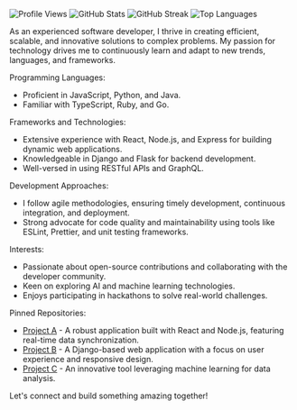 ![Profile Views](https://komarev.com/ghpvc/?username=gudlauggunnlaugs634)
![GitHub Stats](https://github-readme-stats.vercel.app/api?username=gudlauggunnlaugs634&show_icons=true&theme=radical)
![GitHub Streak](https://github-readme-streak-stats.herokuapp.com/?user=gudlauggunnlaugs634&theme=radical)
![Top Languages](https://github-readme-stats.vercel.app/api/top-langs/?username=gudlauggunnlaugs634&layout=compact&theme=radical)

As an experienced software developer, I thrive in creating efficient, scalable, and innovative solutions to complex problems. My passion for technology drives me to continuously learn and adapt to new trends, languages, and frameworks. 

Programming Languages: 
- Proficient in JavaScript, Python, and Java.
- Familiar with TypeScript, Ruby, and Go.

Frameworks and Technologies:
- Extensive experience with React, Node.js, and Express for building dynamic web applications.
- Knowledgeable in Django and Flask for backend development.
- Well-versed in using RESTful APIs and GraphQL.

Development Approaches:
- I follow agile methodologies, ensuring timely development, continuous integration, and deployment.
- Strong advocate for code quality and maintainability using tools like ESLint, Prettier, and unit testing frameworks.

Interests:
- Passionate about open-source contributions and collaborating with the developer community.
- Keen on exploring AI and machine learning technologies.
- Enjoys participating in hackathons to solve real-world challenges.

Pinned Repositories:
- [Project A](https://github.com/gudlauggunnlaugs634/project-a) - A robust application built with React and Node.js, featuring real-time data synchronization.
- [Project B](https://github.com/gudlauggunnlaugs634/project-b) - A Django-based web application with a focus on user experience and responsive design.
- [Project C](https://github.com/gudlauggunnlaugs634/project-c) - An innovative tool leveraging machine learning for data analysis.

Let's connect and build something amazing together!
